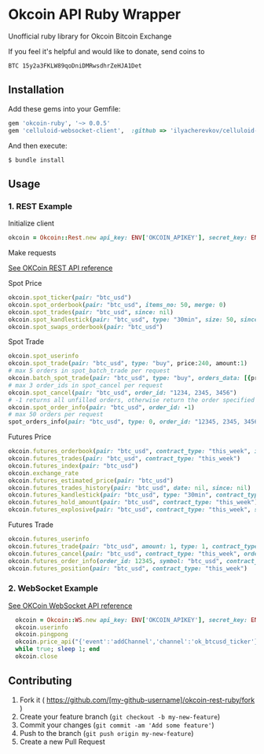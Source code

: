 # Okcoin API Ruby Wrapper
Unofficial ruby library for Okcoin Bitcoin Exchange

If you feel it's helpful and would like to donate, send coins to

```
BTC 15y2a3FKLW89qoDniDMRwsdhrZeHJA1Det
```

## Installation

Add these gems into your Gemfile:

```ruby
gem 'okcoin-ruby', '~> 0.0.5'
gem 'celluloid-websocket-client',  :github => 'ilyacherevkov/celluloid-websocket-client'
```

And then execute:

    $ bundle install

## Usage

### 1. REST Example
Initialize client
```ruby
okcoin = Okcoin::Rest.new api_key: ENV['OKCOIN_APIKEY'], secret_key: ENV['OKCOIN_SECRET']
```

Make requests

[See OKCoin REST API reference](https://www.okcoin.com/about/rest_api.do)

Spot Price
```ruby
okcoin.spot_ticker(pair: "btc_usd")
okcoin.spot_orderbook(pair: "btc_usd", items_no: 50, merge: 0)
okcoin.spot_trades(pair: "btc_usd", since: nil)
okcoin.spot_kandlestick(pair: "btc_usd", type: "30min", size: 50, since: nil)
okcoin.spot_swaps_orderbook(pair: "btc_usd")
```

Spot Trade
```ruby
okcoin.spot_userinfo
okcoin.spot_trade(pair: "btc_usd", type: "buy", price:240, amount:1)
# max 5 orders in spot_batch_trade per request
okcoin.batch_spot_trade(pair: "btc_usd", type: "buy", orders_data: [{price:3,amount:5,type:'sell'},{price:3,amount:3,type:'buy'},{price:3,amount:3}])
# max 3 order_ids in spot_cancel per request 
okcoin.spot_cancel(pair: "btc_usd", order_id: "1234, 2345, 3456")
# -1 returns all unfilled orders, otherwise return the order specified
okcoin.spot_order_info(pair: "btc_usd", order_id: -1)
# max 50 orders per request
spot_orders_info(pair: "btc_usd", type: 0, order_id: "12345, 2345, 3456")
```

Futures Price
```ruby
okcoin.futures_orderbook(pair: "btc_usd", contract_type: "this_week", items_no: 50, merge: 0)
okcoin.futures_trades(pair: "btc_usd", contract_type: "this_week")
okcoin.futures_index(pair: "btc_usd")
okcoin.exchange_rate
okcoin.futures_estimated_price(pair: "btc_usd")
okcoin.futures_trades_history(pair: "btc_usd", date: nil, since: nil)
okcoin.futures_kandlestick(pair: "btc_usd", type: "30min", contract_type: "this_week", size: 50, since: nil)
okcoin.futures_hold_amount(pair: "btc_usd", contract_type: "this_week")
okcoin.futures_explosive(pair: "btc_usd", contract_type: "this_week", status: 0, current_page: nil, page_length: nil)
```

Futures Trade
```ruby
okcoin.futures_userinfo
okcoin.futures_trade(pair: "btc_usd", amount: 1, type: 1, contract_type: "this_week", match_price: 1, price: nil, lever_rate: 10)
okcoin.futures_cancel(pair: "btc_usd", contract_type: "this_week", order_id: 12345)
okcoin.futures_order_info(order_id: 12345, symbol: "btc_usd", contract_type: "this_week", status: nil, current_page: nil, page_length: nil)
okcoin.futures_position(pair: "btc_usd", contract_type: "this_week")
```

### 2. WebSocket Example
[See OKCoin WebSocket API reference](https://www.okcoin.com/about/ws_api.do)
```ruby
  okcoin = Okcoin::WS.new api_key: ENV['OKCOIN_APIKEY'], secret_key: ENV['OKCOIN_SECRET']
  okcoin.userinfo
  okcoin.pingpong
  okcoin.price_api("{'event':'addChannel','channel':'ok_btcusd_ticker'}")
  while true; sleep 1; end
  okcoin.close
``` 

## Contributing

1. Fork it ( https://github.com/[my-github-username]/okcoin-rest-ruby/fork )
2. Create your feature branch (`git checkout -b my-new-feature`)
3. Commit your changes (`git commit -am 'Add some feature'`)
4. Push to the branch (`git push origin my-new-feature`)
5. Create a new Pull Request
